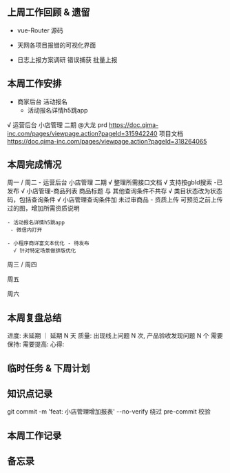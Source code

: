 ## 上周工作回顾 & 遗留
  - vue-Router 源码
  - 天网各项目报错的可视化界面

  - 日志上报方案调研
    错误捕获
    批量上报

## 本周工作安排
  - 商家后台 活动报名
    - 活动报名详情h5跳app

  √ 运营后台 小店管理 二期 @大龙 
    prd https://doc.qima-inc.com/pages/viewpage.action?pageId=315942240
    项目文档 https://doc.qima-inc.com/pages/viewpage.action?pageId=318264065

## 本周完成情况
  周一 / 周二 
    - 运营后台 小店管理 二期
      √ 整理所需接口文档
      √ 支持按gbId搜索 -已发布
      √ 小店管理-商品列表 商品标题 与 其他查询条件不共存
      √ 类目状态改为状态码，包括查询条件
      √ 小店管理查询条件加 未过审商品
      - 资质上传 可预览之前上传过的图，增加所需资质说明

    - 活动报名详情h5跳app
     - 微信内打开
 
    - 小程序商详富文本优化 - 待发布
      √ 针对特定场景做排版优化

  周三 / 周四 

   
  周五
    

  周六
    
    
## 本周复盘总结
  进度: 未延期 ｜ 延期 N 天
  质量: 出现线上问题 N 次, 产品验收发现问题 N 个
  需要保持:
  需要提高:
  心得:

## 临时任务 & 下周计划
  
## 知识点记录
  git commit -m 'feat: 小店管理增加报表' --no-verify  绕过 pre-commit 校验

## 本周工作记录
  
    
## 备忘录
